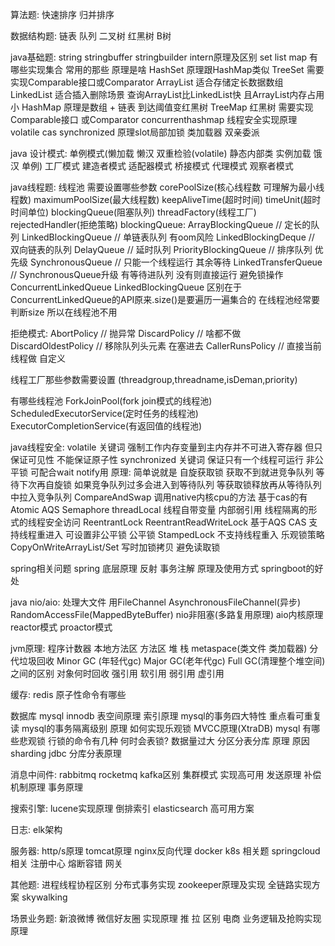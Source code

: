 算法题:
快速排序 归并排序

数据结构题:
链表 队列 二叉树 红黑树 B树

java基础题:
string stringbuffer stringbuilder intern原理及区别
set list map 有哪些实现集合 常用的那些 原理是啥
HashSet 原理跟HashMap类似 TreeSet 需要实现Comparable接口或Comparator
ArrayList 适合存储定长数据数组 LinkedList 适合插入删除场景 查询ArrayList比LinkedList快 且ArrayList内存占用小
HashMap 原理是数组 + 链表 到达阈值变红黑树 TreeMap 红黑树 需要实现Comparable接口 或Comparator
concurrenthashmap 线程安全实现原理 volatile cas synchronized 原理slot局部加锁
类加载器 双亲委派

java 设计模式:
单例模式(懒加载 懒汉 双重检验(volatile) 静态内部类 实例加载 饿汉 单例) 工厂模式 建造者模式 适配器模式 桥接模式 代理模式 观察者模式

java线程题:
线程池 需要设置哪些参数
corePoolSize(核心线程数 可理解为最小线程数) maximumPoolSize(最大线程数) keepAliveTime(超时时间) timeUnit(超时时间单位) blockingQueue(阻塞队列) threadFactory(线程工厂) rejectedHandler(拒绝策略)
blockingQueue:
ArrayBlockingQueue // 定长的队列
LinkedBlockingQueue // 单链表队列 有oom风险
LinkedBlockingDeque // 双向链表的队列
DelayQueue // 延时队列
PriorityBlockingQueue // 排序队列 优先级
SynchronousQueue // 只能一个线程运行 其余等待
LinkedTransferQueue // SynchronousQueue升级 有等待进队列 没有则直接运行 避免锁操作
ConcurrentLinkedQueue LinkedBlockingQueue 区别在于ConcurrentLinkedQueue的API原来.size()是要遍历一遍集合的 在线程池经常要判断size 所以在线程池不用

拒绝模式:
AbortPolicy // 抛异常
DiscardPolicy // 啥都不做
DiscardOldestPolicy // 移除队列头元素 在塞进去
CallerRunsPolicy // 直接当前线程做
自定义

线程工厂那些参数需要设置 (threadgroup,threadname,isDeman,priority)


有哪些线程池 
ForkJoinPool(fork join模式的线程池) ScheduledExecutorService(定时任务的线程池) ExecutorCompletionService(有返回值的线程池)

java线程安全:
volatile 关键词 强制工作内存变量到主内存并不可进入寄存器 但只保证可见性 不能保证原子性
synchronized 关键词 保证只有一个线程可运行 非公平锁  可配合wait notify用
原理: 简单说就是 自旋获取锁 获取不到就进竞争队列 等待下次再自旋锁 如果竞争队列过多会进入到等待队列 等获取锁释放再从等待队列中拉入竞争队列
CompareAndSwap 调用native内核cpu的方法 基于cas的有 Atomic AQS Semaphore
threadLocal 线程自带变量 内部弱引用 线程隔离的形式的线程安全访问
ReentrantLock ReentrantReadWriteLock 基于AQS CAS  支持线程重进入 可设置非公平锁 公平锁
StampedLock 不支持线程重入 乐观锁策略
CopyOnWriteArrayList/Set 写时加锁拷贝 避免读取锁
 
spring相关问题
spring 底层原理 反射
事务注解 原理及使用方式
springboot的好处

java nio/aio:
处理大文件 用FileChannel AsynchronousFileChannel(异步) RandomAccessFile(MappedByteBuffer)
nio非阻塞(多路复用原理) aio内核原理 reactor模式 proactor模式 

jvm原理:
程序计数器 本地方法区 方法区 堆 栈 metaspace(类文件 类加载器)
分代垃圾回收
Minor GC (年轻代gc) Major GC(老年代gc) Full GC(清理整个堆空间)之间的区别
对象何时回收 强引用 软引用 弱引用 虚引用

缓存:
redis 原子性命令有哪些

数据库
mysql innodb 表空间原理 索引原理
mysql的事务四大特性 重点看可重复读
mysql的事务隔离级别 原理
如何实现乐观锁 MVCC原理(XtraDB)
mysql 有哪些悲观锁 行锁的命令有几种 何时会表锁? 
数据量过大 分区分表分库 原理 原因
sharding jdbc 分库分表原理

消息中间件:
rabbitmq rocketmq kafka区别
集群模式 实现高可用
发送原理 补偿机制原理 事务原理

搜索引擎:
lucene实现原理 倒排索引
elasticsearch 高可用方案

日志:
elk架构

服务器:
http/s原理 tomcat原理 nginx反向代理
docker k8s 相关题
springcloud相关 注册中心 熔断容错 网关


其他题:
进程线程协程区别
分布式事务实现
zookeeper原理及实现
全链路实现方案 skywalking

场景业务题:
新浪微博 微信好友圈 实现原理 推 拉 区别
电商 业务逻辑及抢购实现原理
